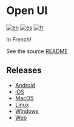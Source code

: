 # Open UI
[![en](https://img.shields.io/badge/lang-en-blue.svg)](https://github.com/Empathetech-LLC/empathetech_flutter_ui/blob/main/example/README.md)
[![es](https://img.shields.io/badge/lang-es-red.svg)](https://github.com/Empathetech-LLC/empathetech_flutter_ui/blob/main/example/README.es.md)
[![fr](https://img.shields.io/badge/lang-fr-white.svg)](https://github.com/Empathetech-LLC/empathetech_flutter_ui/blob/main/example/README.fr.md)

In French!

See the source [README](https://github.com/Empathetech-LLC/empathetech_flutter_ui#readme)

## Releases

- [Android](https://play.google.com/store/apps/details?id=net.empathetech.open_ui)
- [iOS](https://apps.apple.com/us/app/open-ui/id6499560244)
- [MacOS](https://apps.apple.com/us/app/open-ui/id6499560244)
- [Linux](https://github.com/Empathetech-LLC/empathetech_flutter_ui/releases)
- [Windows](https://github.com/Empathetech-LLC/empathetech_flutter_ui/releases)
- [Web](https://www.empathetech.net/#/settings)